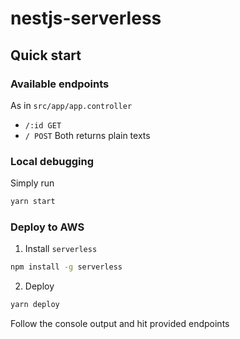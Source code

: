 # nestjs-serverless

## Quick start
### Available endpoints
As in `src/app/app.controller`
- `/:id GET`
- `/ POST`
Both returns plain texts
### Local debugging
Simply run 
```bash
yarn start
```
### Deploy to AWS
1. Install `serverless`
```bash
npm install -g serverless
```
2. Deploy
```bash
yarn deploy
```
Follow the console output and hit provided endpoints

